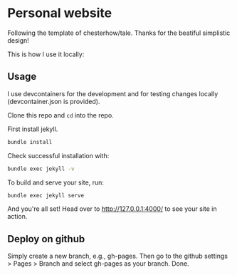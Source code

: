 # Personal website

Following the template of chesterhow/tale. Thanks for the beatiful simplistic design! 

This is how I use it locally:

## Usage

I use devcontainers for the development and for testing changes locally (devcontainer.json is provided).

Clone this repo and ```cd``` into the repo.

First install jekyll.
```bash
bundle install
```

Check successful installation with:
```bash
bundle exec jekyll -v
```

To build and serve your site, run:

```bash
bundle exec jekyll serve
```

And you're all set! Head over to http://127.0.0.1:4000/ to see your site in action.


## Deploy on github

Simply create a new branch, e.g., gh-pages. Then go to the github settings > Pages > Branch and select gh-pages as your branch. Done.
